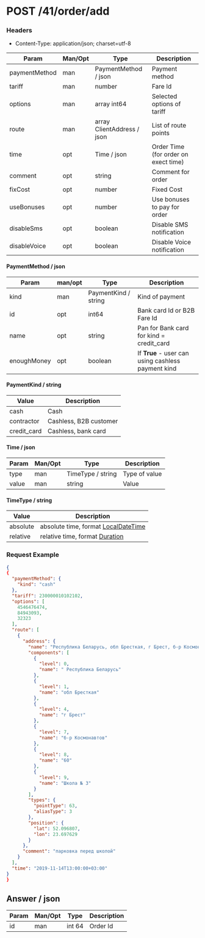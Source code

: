 POST /41/order/add
===

### Headers
* Content-Type: application/json; charset=utf-8

Param | Man/Opt | Type | Description
----- | ------- | ---- | -----------
paymentMethod | man | PaymentMethod / json | Payment method
tariff | man | number	| Fare Id
options | man | array int64 | Selected options of tariff
route |	man | array ClientAddress / json | List of route points
time | opt | Time / json | Order Time (for order on exect time)
comment | opt | string | Comment for order
fixCost | opt | number | Fixed Cost
useBonuses | opt | number | Use bonuses to pay for order
disableSms | opt | boolean | Disable SMS notification
disableVoice | opt | boolean | Disable Voice notification

#### PaymentMethod / json
Param | man/opt | Type | Description
----- | ------- | ---- | -----------
kind | man | PaymentKind / string | Kind of payment
id | opt | int64 | Bank card Id or B2B Fare Id
name | opt | string | Pan for Bank card for kind = credit_card
enoughMoney | opt | boolean | If **True** - user can using cashless payment kind

#### PaymentKind / string
Value | Description
---- | ------
cash | Cash
contractor | Cashless, B2B customer
credit_card | Cashless, bank card

#### Time / json
Param | Man/Opt | Type | Description
----- | ------- | ---- | -----------
type | man | TimeType / string | Type of value
value | man | string | Value

#### TimeType / string
Value | Description
---- | ------
absolute | absolute time, format [LocalDateTime](doc/types/times.md#LocalDateTime)
relative | relative time, format [Duration](doc/types/times.md#Duration)

### Request Example
```json
{
{
  "paymentMethod": {
    "kind": "cash"
  },
  "tariff": 230000010102102,
  "options": [
    4546476474,
    84943093,
    32323
  ],
  "route": [
    {
      "address": {
        "name": "Республика Беларусь, обл Бресткая, г Брест, б-р Космонавтов, 60 (Школа № 3)",
        "components": [
          {
            "level": 0,
            "name": " Республика Беларусь"
          },
          {
            "level": 1,
            "name": "обл Бресткая"
          },
          {
            "level": 4,
            "name": "г Брест"
          },
          {
            "level": 7,
            "name": "б-р Космонавтов"
          },
          {
            "level": 8,
            "name": "60"
          },
          {
            "level": 9,
            "name": "Школа № 3"
          }
        ],
        "types": {
          "pointType": 63,
          "aliasType": 3
        },
        "position": {
          "lat": 52.096807,
          "lon": 23.697629
        }
      },
      "comment": "парковка перед школой"
    }
  ],
  "time": "2019-11-14T13:00:00+03:00"
}
}
```

## Answer / json
Param | Man/Opt | Type | Description
----- | ------- | ---- | -----------
id | man | int 64| Order Id

